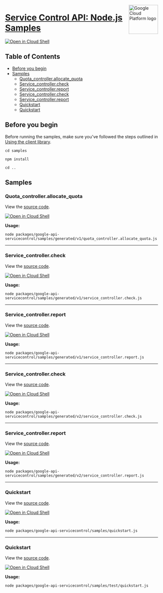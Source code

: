 [//]: # "This README.md file is auto-generated, all changes to this file will be lost."
[//]: # "To regenerate it, use `python -m synthtool`."
<img src="https://avatars2.githubusercontent.com/u/2810941?v=3&s=96" alt="Google Cloud Platform logo" title="Google Cloud Platform" align="right" height="96" width="96"/>

# [Service Control API: Node.js Samples](https://github.com/googleapis/google-cloud-node)

[![Open in Cloud Shell][shell_img]][shell_link]



## Table of Contents

* [Before you begin](#before-you-begin)
* [Samples](#samples)
  * [Quota_controller.allocate_quota](#quota_controller.allocate_quota)
  * [Service_controller.check](#service_controller.check)
  * [Service_controller.report](#service_controller.report)
  * [Service_controller.check](#service_controller.check)
  * [Service_controller.report](#service_controller.report)
  * [Quickstart](#quickstart)
  * [Quickstart](#quickstart)

## Before you begin

Before running the samples, make sure you've followed the steps outlined in
[Using the client library](https://github.com/googleapis/google-cloud-node#using-the-client-library).

`cd samples`

`npm install`

`cd ..`

## Samples



### Quota_controller.allocate_quota

View the [source code](https://github.com/googleapis/google-cloud-node/blob/master/packages/google-api-servicecontrol/samples/generated/v1/quota_controller.allocate_quota.js).

[![Open in Cloud Shell][shell_img]](https://console.cloud.google.com/cloudshell/open?git_repo=https://github.com/googleapis/google-cloud-node&page=editor&open_in_editor=packages/google-api-servicecontrol/samples/generated/v1/quota_controller.allocate_quota.js,samples/README.md)

__Usage:__


`node packages/google-api-servicecontrol/samples/generated/v1/quota_controller.allocate_quota.js`


-----




### Service_controller.check

View the [source code](https://github.com/googleapis/google-cloud-node/blob/master/packages/google-api-servicecontrol/samples/generated/v1/service_controller.check.js).

[![Open in Cloud Shell][shell_img]](https://console.cloud.google.com/cloudshell/open?git_repo=https://github.com/googleapis/google-cloud-node&page=editor&open_in_editor=packages/google-api-servicecontrol/samples/generated/v1/service_controller.check.js,samples/README.md)

__Usage:__


`node packages/google-api-servicecontrol/samples/generated/v1/service_controller.check.js`


-----




### Service_controller.report

View the [source code](https://github.com/googleapis/google-cloud-node/blob/master/packages/google-api-servicecontrol/samples/generated/v1/service_controller.report.js).

[![Open in Cloud Shell][shell_img]](https://console.cloud.google.com/cloudshell/open?git_repo=https://github.com/googleapis/google-cloud-node&page=editor&open_in_editor=packages/google-api-servicecontrol/samples/generated/v1/service_controller.report.js,samples/README.md)

__Usage:__


`node packages/google-api-servicecontrol/samples/generated/v1/service_controller.report.js`


-----




### Service_controller.check

View the [source code](https://github.com/googleapis/google-cloud-node/blob/master/packages/google-api-servicecontrol/samples/generated/v2/service_controller.check.js).

[![Open in Cloud Shell][shell_img]](https://console.cloud.google.com/cloudshell/open?git_repo=https://github.com/googleapis/google-cloud-node&page=editor&open_in_editor=packages/google-api-servicecontrol/samples/generated/v2/service_controller.check.js,samples/README.md)

__Usage:__


`node packages/google-api-servicecontrol/samples/generated/v2/service_controller.check.js`


-----




### Service_controller.report

View the [source code](https://github.com/googleapis/google-cloud-node/blob/master/packages/google-api-servicecontrol/samples/generated/v2/service_controller.report.js).

[![Open in Cloud Shell][shell_img]](https://console.cloud.google.com/cloudshell/open?git_repo=https://github.com/googleapis/google-cloud-node&page=editor&open_in_editor=packages/google-api-servicecontrol/samples/generated/v2/service_controller.report.js,samples/README.md)

__Usage:__


`node packages/google-api-servicecontrol/samples/generated/v2/service_controller.report.js`


-----




### Quickstart

View the [source code](https://github.com/googleapis/google-cloud-node/blob/master/packages/google-api-servicecontrol/samples/quickstart.js).

[![Open in Cloud Shell][shell_img]](https://console.cloud.google.com/cloudshell/open?git_repo=https://github.com/googleapis/google-cloud-node&page=editor&open_in_editor=packages/google-api-servicecontrol/samples/quickstart.js,samples/README.md)

__Usage:__


`node packages/google-api-servicecontrol/samples/quickstart.js`


-----




### Quickstart

View the [source code](https://github.com/googleapis/google-cloud-node/blob/master/packages/google-api-servicecontrol/samples/test/quickstart.js).

[![Open in Cloud Shell][shell_img]](https://console.cloud.google.com/cloudshell/open?git_repo=https://github.com/googleapis/google-cloud-node&page=editor&open_in_editor=packages/google-api-servicecontrol/samples/test/quickstart.js,samples/README.md)

__Usage:__


`node packages/google-api-servicecontrol/samples/test/quickstart.js`






[shell_img]: https://gstatic.com/cloudssh/images/open-btn.png
[shell_link]: https://console.cloud.google.com/cloudshell/open?git_repo=https://github.com/googleapis/google-cloud-node&page=editor&open_in_editor=samples/README.md
[product-docs]: https://cloud.google.com/service-infrastructure/docs/overview/
